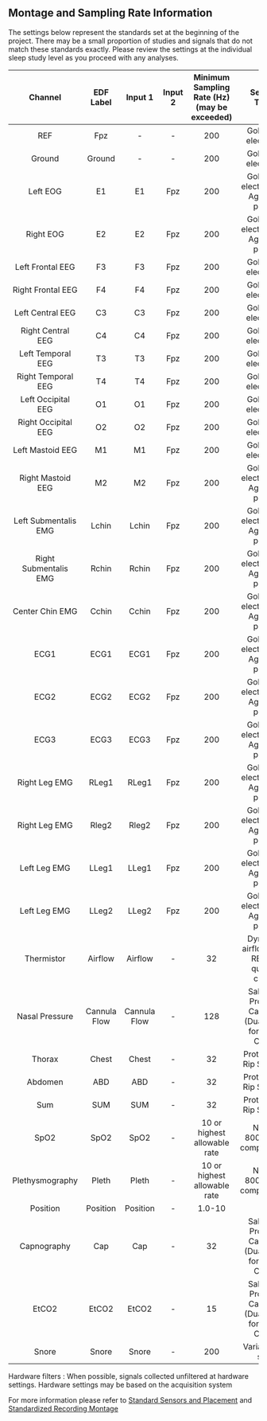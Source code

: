 ## Montage and Sampling Rate Information

The settings below represent the standards set at the beginning of the project. There may be a small proportion of studies and signals that do not match these standards exactly. Please review the settings at the individual sleep study level as you proceed with any analyses.

| Channel               | EDF Label | Input 1      | Input 2  | Minimum Sampling Rate (Hz) (may be exceeded) | Sensor Type                                       |
|:---------------------:|:-------------:|:------------:|:--------:|:--------------------------------------------:|:-------------------------------------------------:|
| REF                   | Fpz           | -          | -         | 200                                          | Gold cup electrode                                |
| Ground                | Ground        | -        | -         | 200                                          | Gold cup electrode                                |
| Left EOG              | E1            | E1           | Fpz      | 200                                          | Gold cup electrode or Ag/AgCl patch               |
| Right EOG             | E2            | E2           | Fpz      | 200                                          | Gold cup electrode or Ag/AgCl patch               |
| Left Frontal EEG      | F3            | F3           | Fpz      | 200                                          | Gold cup electrode                                |
| Right Frontal EEG     | F4            | F4           | Fpz      | 200                                          | Gold cup electrode                                |
| Left Central EEG      | C3            | C3           | Fpz      | 200                                          | Gold cup electrode                                |
| Right Central EEG     | C4            | C4           | Fpz      | 200                                          | Gold cup electrode                                |
| Left Temporal EEG     | T3            | T3           | Fpz      | 200                                          | Gold cup electrode                                |
| Right Temporal EEG    | T4            | T4           | Fpz      | 200                                          | Gold cup electrode                                |
| Left Occipital EEG    | O1            | O1           | Fpz      | 200                                          | Gold cup electrode                                |
| Right Occipital EEG   | O2            | O2           | Fpz      | 200                                          | Gold cup electrode                                |
| Left Mastoid EEG      | M1            | M1           | Fpz      | 200                                          | Gold cup electrode                                |
| Right Mastoid EEG     | M2            | M2           | Fpz      | 200                                          | Gold cup electrode or Ag/AgCl patch               |
| Left Submentalis EMG  | Lchin         | Lchin        | Fpz      | 200                                          | Gold cup electrode or Ag/AgCl patch               |
| Right Submentalis EMG | Rchin         | Rchin        | Fpz      | 200                                          | Gold cup electrode or Ag/AgCl patch               |
| Center Chin EMG       | Cchin         | Cchin        | Fpz      | 200                                          | Gold cup electrode or Ag/AgCl patch               |
| ECG1                  | ECG1          | ECG1         | Fpz      | 200                                          | Gold cup electrode or Ag/AgCl patch               |
| ECG2                  | ECG2          | ECG2         | Fpz      | 200                                          | Gold cup electrode or Ag/AgCl patch               |
| ECG3                  | ECG3          | ECG3         | Fpz      | 200                                          | Gold cup electrode or Ag/AgCl patch               |
| Right Leg EMG         | RLeg1         | RLeg1        | Fpz      | 200                                          | Gold cup electrode or Ag/AgCl patch               |
| Right Leg EMG         | Rleg2         | Rleg2        | Fpz      | 200                                          | Gold cup electrode or Ag/AgCl patch               |
| Left Leg EMG          | LLeg1         | LLeg1        | Fpz      | 200                                          | Gold cup electrode or Ag/AgCl patch               |
| Left Leg EMG          | LLeg2         | LLeg2        | Fpz      | 200                                          | Gold cup electrode or Ag/AgCl patch               |
| Thermistor            | Airflow       | Airflow      | -         | 32                                           | Dymedix airflow with RERA-quality cable           |
| Nasal Pressure        | Cannula Flow  | Cannula Flow | -         | 128                                          | Salter or Protech Cannula (Dual-end for NP & CO2) |
| Thorax                | Chest         | Chest        | -         | 32                                           | Protech Z-Rip System                              |
| Abdomen               | ABD           | ABD          | -         | 32                                           | Protech Z-Rip System                              |
| Sum                   | SUM           | SUM          | -         | 32                                           | Protech Z-Rip System                              |
| SpO2                  | SpO2          | SpO2         | -         | 10 or highest allowable rate                 | Nonin 8000J (or comparable)                       |
| Plethysmography       | Pleth         | Pleth        | -         | 10 or highest allowable rate                 | Nonin 8000J (or comparable)                       |
| Position              | Position      | Position     | -         | 1.0-10                                       |                                                   |
| Capnography           | Cap           | Cap          | -         | 32                                           | Salter or Protech Cannual (Dual-end for NP & CO2) |
| EtCO2                 | EtCO2         | EtCO2        | -         | 15                                           | Salter or Protech Cannual (Dual-end for NP & CO2) |
| Snore                 | Snore         | Snore        | -         | 200                                          | Variable by site                                  |                           |

Hardware filters : When possible, signals collected unfiltered at hardware settings. Hardware settings may be based on the acquisition system

For more information please refer to [Standard Sensors and Placement](:pages_path:/manuals/polysomnography-reading-center/6-05-05-standard-sensors-and-placement.md) and [Standardized Recording Montage](:pages_path:/manuals/polysomnography-reading-center/6-05-06-chat-standardized-recording-montage.md)
